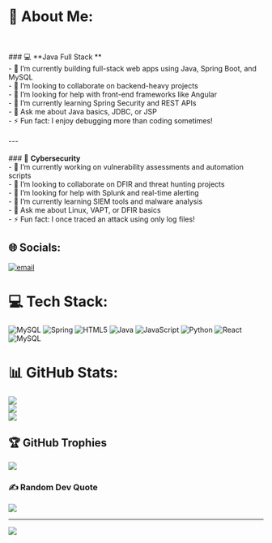 # 💫 About Me:
<br><br>### 💻 **Java Full Stack ** <br>- 🔭 I’m currently building full-stack web apps using Java, Spring Boot, and MySQL  <br>- 🤝 I’m looking to collaborate on backend-heavy projects  <br>- 🤝 I’m looking for help with front-end frameworks like Angular  <br>- 🌱 I’m currently learning Spring Security and REST APIs  <br>- 💬 Ask me about Java basics, JDBC, or JSP  <br>- ⚡ Fun fact: I enjoy debugging more than coding sometimes!<br><br>---<br><br>### 🔐 **Cybersecurity**  <br>- 🔭 I’m currently working on vulnerability assessments and automation scripts  <br>- 🤝 I’m looking to collaborate on DFIR and threat hunting projects  <br>- 🤝 I’m looking for help with Splunk and real-time alerting  <br>- 🌱 I’m currently learning SIEM tools and malware analysis  <br>- 💬 Ask me about Linux, VAPT, or DFIR basics  <br>- ⚡ Fun fact: I once traced an attack using only log files!<br>


## 🌐 Socials:
[![email](https://img.shields.io/badge/Email-D14836?logo=gmail&logoColor=white)](mailto:saik.1234kona@gmail.com) 

# 💻 Tech Stack:
![MySQL](https://img.shields.io/badge/mysql-4479A1.svg?style=for-the-badge&logo=mysql&logoColor=white) ![Spring](https://img.shields.io/badge/spring-%236DB33F.svg?style=for-the-badge&logo=spring&logoColor=white) ![HTML5](https://img.shields.io/badge/html5-%23E34F26.svg?style=for-the-badge&logo=html5&logoColor=white) ![Java](https://img.shields.io/badge/java-%23ED8B00.svg?style=for-the-badge&logo=openjdk&logoColor=white) ![JavaScript](https://img.shields.io/badge/javascript-%23323330.svg?style=for-the-badge&logo=javascript&logoColor=%23F7DF1E) ![Python](https://img.shields.io/badge/python-3670A0?style=for-the-badge&logo=python&logoColor=ffdd54) ![React](https://img.shields.io/badge/react-%2320232a.svg?style=for-the-badge&logo=react&logoColor=%2361DAFB) ![MySQL](https://img.shields.io/badge/mysql-4479A1.svg?style=for-the-badge&logo=mysql&logoColor=white)
# 📊 GitHub Stats:
![](https://github-readme-stats.vercel.app/api?username=SaiKrishna033&theme=dark&hide_border=false&include_all_commits=true&count_private=false)<br/>
![](https://nirzak-streak-stats.vercel.app/?user=SaiKrishna033&theme=dark&hide_border=false)<br/>
![](https://github-readme-stats.vercel.app/api/top-langs/?username=SaiKrishna033&theme=dark&hide_border=false&include_all_commits=true&count_private=false&layout=compact)

## 🏆 GitHub Trophies
![](https://github-profile-trophy.vercel.app/?username=SaiKrishna033&theme=radical&no-frame=false&no-bg=true&margin-w=4)

### ✍️ Random Dev Quote
![](https://quotes-github-readme.vercel.app/api?type=horizontal&theme=radical)

---
[![](https://visitcount.itsvg.in/api?id=SaiKrishna033&icon=0&color=0)](https://visitcount.itsvg.in)

<!-- Proudly created with GPRM ( https://gprm.itsvg.in ) -->
